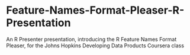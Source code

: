 # Feature-Names-Format-Pleaser-R-Presentation
An R Presenter presentation, introducing the R Feature Names Format Pleaser, for the Johns Hopkins Developing Data Products Coursera class
